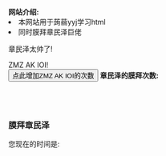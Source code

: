 <html lang="zh">
<head>       
   <title>膜拜章民泽网站</title>
</head>
<body>
  <main>
    <script>
      var pre=0;
    </script>
    <b>网站介绍:</b>
    <li>本网站用于蒟蒻yyj学习html</li>
    <li>同时膜拜章民泽巨佬</li>
    <p>章民泽太帅了!</p>
    <a herf="https://www.luogu.com.cn/paste/ecqdyqe3">ZMZ AK IOI!</a>
    <br>
    <button type="button" onclick="pre+=1">点此增加ZMZ AK IOI的次数</button>
    <b>章民泽的膜拜次数:</b>
    <script>
        document.write(pre);
    </script>
  </main>
  <aside>
    <br><br><br>
    <h3>膜拜章民泽</h3>
    <p>您现在的时间是:</p>
    <script>
      document.write(Date());
    </script>
  </aside>
</body>
</html>

